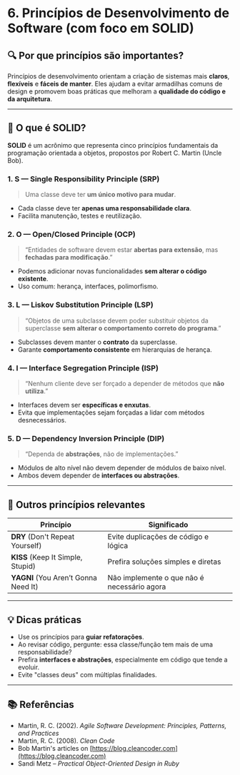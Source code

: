 # 6. Princípios de Desenvolvimento de Software (com foco em SOLID)

## 🔍 Por que princípios são importantes?

Princípios de desenvolvimento orientam a criação de sistemas mais **claros**, **flexíveis** e **fáceis de manter**. Eles ajudam a evitar armadilhas comuns de design e promovem boas práticas que melhoram a **qualidade do código e da arquitetura**.

---

## 🧱 O que é SOLID?

**SOLID** é um acrônimo que representa cinco princípios fundamentais da programação orientada a objetos, propostos por Robert C. Martin (Uncle Bob).

### 1. S — Single Responsibility Principle (SRP)

> Uma classe deve ter **um único motivo para mudar**.

- Cada classe deve ter **apenas uma responsabilidade clara**.
- Facilita manutenção, testes e reutilização.

### 2. O — Open/Closed Principle (OCP)

> “Entidades de software devem estar **abertas para extensão**, mas **fechadas para modificação**.”

- Podemos adicionar novas funcionalidades **sem alterar o código existente**.
- Uso comum: herança, interfaces, polimorfismo.

### 3. L — Liskov Substitution Principle (LSP)

> “Objetos de uma subclasse devem poder substituir objetos da superclasse **sem alterar o comportamento correto do programa**.”

- Subclasses devem manter o **contrato** da superclasse.
- Garante **comportamento consistente** em hierarquias de herança.

### 4. I — Interface Segregation Principle (ISP)

> “Nenhum cliente deve ser forçado a depender de métodos que **não utiliza**.”

- Interfaces devem ser **específicas e enxutas**.
- Evita que implementações sejam forçadas a lidar com métodos desnecessários.

### 5. D — Dependency Inversion Principle (DIP)

> “Dependa de **abstrações**, não de implementações.”

- Módulos de alto nível não devem depender de módulos de baixo nível.
- Ambos devem depender de **interfaces ou abstrações**.

---

## 🧩 Outros princípios relevantes

| Princípio                            | Significado                                 |
| ------------------------------------ | ------------------------------------------- |
| **DRY** (Don't Repeat Yourself)      | Evite duplicações de código e lógica        |
| **KISS** (Keep It Simple, Stupid)    | Prefira soluções simples e diretas          |
| **YAGNI** (You Aren’t Gonna Need It) | Não implemente o que não é necessário agora |

---

## 💡 Dicas práticas

- Use os princípios para **guiar refatorações**.
- Ao revisar código, pergunte: essa classe/função tem mais de uma responsabilidade?
- Prefira **interfaces e abstrações**, especialmente em código que tende a evoluir.
- Evite "classes deus" com múltiplas finalidades.

---

## 📚 Referências

- Martin, R. C. (2002). _Agile Software Development: Principles, Patterns, and Practices_
- Martin, R. C. (2008). _Clean Code_
- Bob Martin's articles on [https://blog.cleancoder.com](https://blog.cleancoder.com)
- Sandi Metz – _Practical Object-Oriented Design in Ruby_

